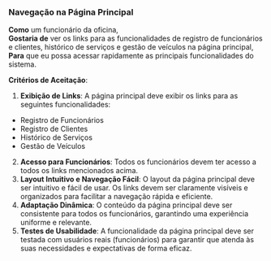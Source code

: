 ### Navegação na Página Principal

**Como** um funcionário da oficina,  
**Gostaria de** ver os links para as funcionalidades de registro de funcionários e clientes, histórico de serviços e gestão de veículos na página principal,  
**Para** que eu possa acessar rapidamente as principais funcionalidades do sistema.

**Critérios de Aceitação**:
1. **Exibição de Links**: A página principal deve exibir os links para as seguintes funcionalidades:
  - Registro de Funcionários
  - Registro de Clientes
  - Histórico de Serviços
  - Gestão de Veículos
2. **Acesso para Funcionários**: Todos os funcionários devem ter acesso a todos os links mencionados acima.
3. **Layout Intuitivo e Navegação Fácil**: O layout da página principal deve ser intuitivo e fácil de usar. Os links devem ser claramente visíveis e organizados para facilitar a navegação rápida e eficiente.
5. **Adaptação Dinâmica**: O conteúdo da página principal deve ser consistente para todos os funcionários, garantindo uma experiência uniforme e relevante.
6. **Testes de Usabilidade**: A funcionalidade da página principal deve ser testada com usuários reais (funcionários) para garantir que atenda às suas necessidades e expectativas de forma eficaz.
